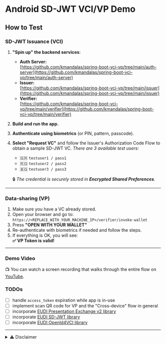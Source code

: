 # Android SD-JWT VCI/VP Demo

## How to Test

### SD-JWT Issuance (VCI)

1. **"Spin up" the backend services**:
    - **Auth Server:**  
      [https://github.com/kmandalas/spring-boot-vci-vp/tree/main/auth-server](https://github.com/kmandalas/spring-boot-vci-vp/tree/main/auth-server)
    - **Issuer:**  
      [https://github.com/kmandalas/spring-boot-vci-vp/tree/main/issuer](https://github.com/kmandalas/spring-boot-vci-vp/tree/main/issuer)
    - **Verifier:**  
      [https://github.com/kmandalas/spring-boot-vci-vp/tree/main/verifier](https://github.com/kmandalas/spring-boot-vci-vp/tree/main/verifier)

2. **Build and run the app.**

3. **Authenticate using biometrics** (or PIN, pattern, passcode).

4. **Select "Request VC"** and follow the Issuer's Authorization Code Flow to obtain a sample SD-JWT VC.
   _There are 3 available test users:_
   - 🇬🇷 `testuser1 / pass1`
   - 🇷🇴 `testuser2 / pass2`
   - 🇧🇬 `testuser3 / pass3`

   🔒 _The credential is securely stored in **Encrypted Shared Preferences**._

---

### Data-sharing (VP)

1. Make sure you have a VC already stored.
2. Open your browser and go to:  
   `https://<REPLACE_WITH_YOUR_MACHINE_IP>/verifier/invoke-wallet`
3. Press **"OPEN WITH YOUR WALLET"**
4. Re-authenticate with biometrics if needed and follow the steps.
5. If everything is OK, you will see:  
   **✅ VP Token is valid!**

---

### Demo Video

📺 You can watch a screen recording that walks through the entire flow on [YouTube](https://youtube.com/shorts/cxIgyTR8s6w).


### TODOs

- [ ] handle `access_token` expiration while app is in-use
- [ ] implement scan QR code for VP and the "Cross-device" flow in general
- [ ] incorporate [EUDI Presentation Exchange v2 library](https://github.com/eu-digital-identity-wallet/eudi-lib-jvm-presentation-exchange-kt)
- [ ] incorporate [EUDI SD-JWT library](https://github.com/eu-digital-identity-wallet/eudi-lib-jvm-sdjwt-kt)
- [ ] incorporate [EUDI OpenId4VCI library](https://github.com/eu-digital-identity-wallet/eudi-lib-jvm-openid4vci-kt)

---
<details>
<summary>⚠️ Disclaimer</summary>

This repo contains an **experimental project** created for learning and demonstration purposes. The implementation is **not intended for production** use.

</details>